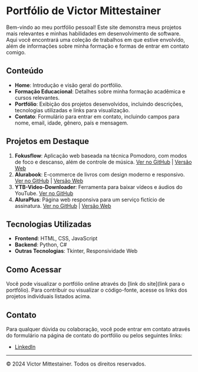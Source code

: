 # Portfólio de Victor Mittestainer

Bem-vindo ao meu portfólio pessoal! Este site demonstra meus projetos mais relevantes e minhas habilidades em desenvolvimento de software. Aqui você encontrará uma coleção de trabalhos em que estive envolvido, além de informações sobre minha formação e formas de entrar em contato comigo.

## Conteúdo

- **Home**: Introdução e visão geral do portfólio.
- **Formação Educacional**: Detalhes sobre minha formação acadêmica e cursos relevantes.
- **Portfólio**: Exibição dos projetos desenvolvidos, incluindo descrições, tecnologias utilizadas e links para visualização.
- **Contato**: Formulário para entrar em contato, incluindo campos para nome, email, idade, gênero, país e mensagem.

## Projetos em Destaque

1. **Fokusflow**: Aplicação web baseada na técnica Pomodoro, com modos de foco e descanso, além de controle de música. [Ver no GitHub](https://github.com/m1ttes1/fokusflow) | [Versão Web](https://m1ttes1.github.io/fokusflow/)
2. **Alurabook**: E-commerce de livros com design moderno e responsivo. [Ver no GitHub](https://github.com/m1ttes1/alurabook) | [Versão Web](https://m1ttes1.github.io/alurabook/)
3. **YTB-Video-Downloader**: Ferramenta para baixar vídeos e áudios do YouTube. [Ver no GitHub](https://github.com/m1ttes1/YTB-Video-downloader)
4. **AluraPlus**: Página web responsiva para um serviço fictício de assinatura. [Ver no GitHub](https://github.com/m1ttes1/AluraPlus) | [Versão Web](https://m1ttes1.github.io/aluraplus/)

## Tecnologias Utilizadas

- **Frontend**: HTML, CSS, JavaScript
- **Backend**: Python, C#
- **Outras Tecnologias**: Tkinter, Responsividade Web

## Como Acessar

Você pode visualizar o portfólio online através do [link do site](link para o portfólio). Para contribuir ou visualizar o código-fonte, acesse os links dos projetos individuais listados acima.

## Contato

Para qualquer dúvida ou colaboração, você pode entrar em contato através do formulário na página de contato do portfólio ou pelos seguintes links:

- [LinkedIn](https://www.linkedin.com/in/vmittestainerdev/)

---

© 2024 Victor Mittestainer. Todos os direitos reservados.
